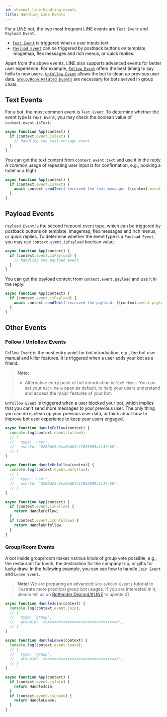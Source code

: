 ```yaml
---
id: channel-line-handling-events
title: Handling LINE Events
---
```


For a LINE bot, the two most frequent LINE events are `Text Event` and `Payload Event.`

- [`Text Event`](#text-events) is triggered when a user inputs text.
- [`Payload Event`](#payload-events) can be triggered by postback buttons on template, imagemap, flex messages and rich menus, or quick replies.

Apart from the above events, LINE also supports advanced events for better user experience. For example, [`Follow Event`](#follow--unfollow-events) offers the best timing to say hello to new users. [`Unfollow Event`](#follow--unfollow-events) allows the bot to clean up previous user data. [`Group/Room Related Events`](#grouproom-events) are necessary for bots served in group chats.

## Text Events

For a bot, the most common event is `Text Event`. To determine whether the event type is `Text Event`, you may check the boolean value of `context.event.isText`:

```js
async function App(context) {
  if (context.event.isText) {
    // handling the text message event
  }
}
```

You can get the text content from `context.event.text` and use it in the reply. A common usage of repeating user input is for confirmation, e.g., booking a hotel or a flight.

```js
async function App(context) {
  if (context.event.isText) {
    await context.sendText(`received the text message: ${context.event.text}`);
  }
}
```

## Payload Events

`Payload Event` is the second frequent event type, which can be triggered by postback buttons on template, imagemap, flex messages and rich menus, or quick replies. To determine whether the event type is a `Payload Event`, you may use `context.event.isPayload` boolean value:

```js
async function App(context) {
  if (context.event.isPayload) {
    // handling the payload event
  }
}
```

You can get the payload content from `context.event.payload` and use it in the reply:

```js
async function App(context) {
  if (context.event.isPayload) {
    await context.sendText(`received the payload: ${context.event.payload}`);
  }
}
```

## Other Events

### Follow / Unfollow Events

`Follow Event` is the best entry point for bot introduction, e.g., the bot user manual and killer features. It is triggered when a user adds your bot as a friend.

> **Note:**
>
> - Alternative entry point of bot introduction is `Rich Menu.` You can set your `Rich Menu` open as default, to help your users understand and access the major features of your bot.

`Unfollow Event` is triggered when a user blocked your bot, which implies that you can't send more messages to your previous user. The only thing you can do is clean up your previous user data, or think about how to improve bot user experience to keep your users engaged.

```js
async function HandleFollow(context) {
  console.log(context.event.follow);
  // {
  //   type: 'user',
  //   userId: 'U206d25c2ea6bd87c17655609a1c37cb8',
  // }
}

async function HandleUnfollow(context) {
  console.log(context.event.unfollow);
  // {
  //   type: 'user',
  //   userId: 'U206d25c2ea6bd87c17655609a1c37cb8',
  // }
}

async function App(context) {
  if (context.event.isFollow) {
    return HandleFollow;
  }
  if (context.event.isUnfollow) {
    return HandleUnfollow;
  }
}
```

### Group/Room Events

A bot inside group/room makes various kinds of group vote possible, e.g., the restaurant for lunch, the destination for the company trip, or gifts for lucky draw. In the following example, you can see how to handle `Join Event` and `Leave Event.`

> **Note:**
> We are preparing an advanced `Group/Room Events` tutorial to illustrate more practical group bot usages. If you are interested in it, please tell us on [Bottender Discord/#LINE](https://discord.gg/BsS9Fwe) to upvote :D

```js
async function HandleJoin(context) {
  console.log(context.event.join);
  // {
  //   type: 'group',
  //   groupId: 'cxxxxxxxxxxxxxxxxxxxxxxxxxxxxxxxxx',
  // }
}

async function HandleLeave(context) {
  console.log(context.event.leave);
  // {
  //   type: 'group',
  //   groupId: 'cxxxxxxxxxxxxxxxxxxxxxxxxxxxxxxxxx',
  // }
}

async function App(context) {
  if (context.event.isJoin) {
    return HandleJoin;
  }
  if (context.event.isLeave) {
    return HandleLeave;
  }
}
```
